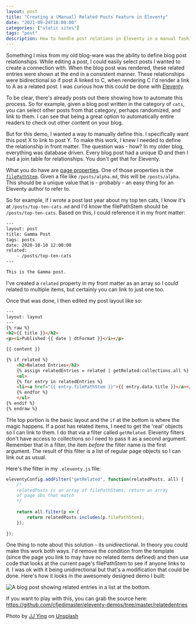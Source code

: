 ```yaml
---
layout: post
title: "Creating a (Manual) Related Posts Feature in Eleventy"
date: "2021-09-24T18:00:00"
categories: ["static sites"]
tags: "post"
description: How to handle post relations in Eleventy in a manual fashion.
---
```


Something I miss from my old blog-ware was the ability to define blog post relationships. While editing a post, I could easily select posts I wanted to create a connection with. When the blog post was rendered, these related entries were shown at the end in a consistent manner. These relationships were bidirectional so if post A linked to C, when rendering C I'd render a link to A as a related post. I was curious how this could be done with [Eleventy](https://www.11ty.dev). 

To be clear, there's already posts out there showing how to automate this process. So for example, given a blog post written in the category of `cats`, you can select other posts from that category, perhaps randomized, and link to them. I can see that being a great option to automatically entire readers to check out other content on your blog. 

But for this demo, I wanted a way to manually define this. I specifically want this post X to link to post Y. To make this work, I knew I needed to define the relationship in front matter. The question was - how? In my older blog, everything was database driven. Every blog post had a unique ID and then I had a join table for relationships. You don't get that for Eleventy.

What you do have are [page properties](https://www.11ty.dev/docs/data-eleventy-supplied/). One of those properties is the [`filePathStem`](https://www.11ty.dev/docs/data-eleventy-supplied/#filepathstem). Given a file like `/posts/alpha.md`, this will be `/posts/alpha`. This should be a unique value that is - probably - an easy thing for an Eleventy author to refer to.

So for example, if I wrote a post last year about my top ten cats, I know it's at `/posts/top-ten-cats.md` and I'd know the filePathStem should be `/posts/top-ten-cats`. Based on this, I could reference it in my front matter:

```html
---
layout: post
title: Gamma Post
tags: posts
date: 2020-10-10 12:00:00
related:
    - /posts/top-ten-cats
---

This is the Gamma post.
```

I've created a `related` property in my front matter as an array so I could related to multiple items, but certainly you can link to just one too.

Once that was done, I then edited my post layout like so:

```html
---
layout: layout
---
{% raw %}
<h2>{{ title }}</h2>
<p><i>Published {{ date | dtFormat }}</i></p>

{{ content }}

{% if related %}
	<h2>Related Entries</h2>
	{% assign relatedEntries = related | getRelated:collections.all %}
	<ul>
	{% for entry in relatedEntries %}
	<li><a href="{{ entry.filePathStem }}">{{ entry.data.title }}</a></li>
	{% endfor %}
	</ul>
{% endif %}
{% endraw %}
```

THe top portion is the basic layout and the `if` at the bottom is where the magic happens. If a post has related items, I need to get the 'real' objects so I can link to them. I do that via a filter called `getRelated`. Eleventy filters don't have access to collections so I need to pass it as a second argument. Remember that in a filter, the item *before* the filter name is the first argument. The result of this filter is a list of regular page objects so I can link out as usual.

Here's the filter in my `.eleventy.js` file:

```js
eleventyConfig.addFilter("getRelated", function(relatedPosts, all) {
	/*
	relatedPosts is an array of filePathStems, return an array
	of page obs that match
	*/
	
	return all.filter(p => {
		return relatedPosts.includes(p.filePathStem);
	});
	
});
```

One thing to note about this solution - its unidirectional. In theory you could make this work both ways. I'd remove the condition from the template (since the page you link to may have no related items defined) and then use code that looks at the current page's filePathStem to see if anyone links to it. I was ok with it being unidirectional but that's a modification that could be done. Here's how it looks in the awesomely designed demo I built:

<p>
<img src="https://static.raymondcamden.com/images/2021/09/related1.jpg" alt="A blog post showing related entries in a list at the bottom." class="lazyload imgborder imgcenter">
</p>

If you want to play with this, you can grab the source here: <https://github.com/cfjedimaster/eleventy-demos/tree/master/relatedentries>

Photo by <a href="https://unsplash.com/@jjying?utm_source=unsplash&utm_medium=referral&utm_content=creditCopyText">JJ Ying</a> on <a href="https://unsplash.com/s/photos/links?utm_source=unsplash&utm_medium=referral&utm_content=creditCopyText">Unsplash</a>